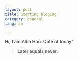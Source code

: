 ```yaml
---
layout: post
title: Starting bloging
category: general
lang: en

---
```


Hi, I am Alba Hoo.
Qute of today"

> **Later equals never.**

